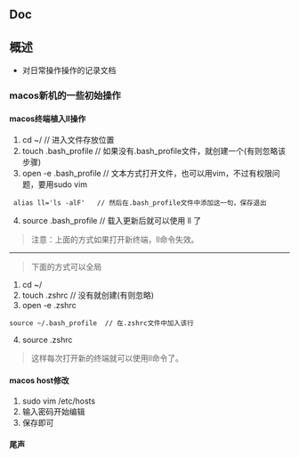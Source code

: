 ## Doc 

## 概述
- 对日常操作操作的记录文档

### macos新机的一些初始操作

#### macos终端植入ll操作

1. cd ~/     // 进入文件存放位置
2. touch .bash_profile   // 如果没有.bash_profile文件，就创建一个(有则忽略该步骤)
3. open -e .bash_profile     // 文本方式打开文件，也可以用vim，不过有权限问题，要用sudo vim 
  ``` 
   alias ll='ls -alF'   // 然后在.bash_profile文件中添加这一句，保存退出
  ```
4. source .bash_profile  // 载入更新后就可以使用 ll 了

> 注意：上面的方式如果打开新终端，ll命令失效。
---
> 下面的方式可以全局
1. cd ~/
2. touch .zshrc // 没有就创建(有则忽略)
3. open -e .zshrc
  ```
  source ~/.bash_profile  // 在.zshrc文件中加入该行
  ```
4. source .zshrc
> 这样每次打开新的终端就可以使用ll命令了。

#### macos host修改
1. sudo vim /etc/hosts
2. 输入密码开始编辑
3. 保存即可

#### 尾声